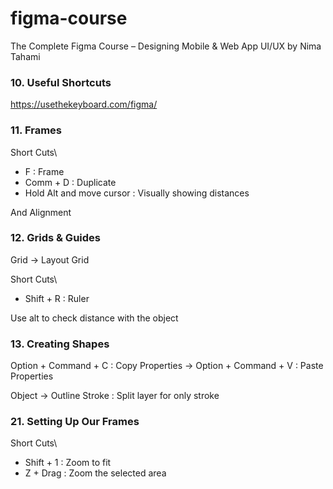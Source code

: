 # figma-course

The Complete Figma Course – Designing Mobile &amp; Web App UI/UX by Nima Tahami

### 10. Useful Shortcuts

https://usethekeyboard.com/figma/

### 11. Frames

Short Cuts\

- F : Frame
- Comm + D : Duplicate
- Hold Alt and move cursor : Visually showing distances

And Alignment

### 12. Grids & Guides

Grid -> Layout Grid

Short Cuts\

- Shift + R : Ruler

Use alt to check distance with the object

### 13. Creating Shapes

Option + Command + C : Copy Properties
-> Option + Command + V : Paste Properties

Object -> Outline Stroke : Split layer for only stroke

### 21. Setting Up Our Frames

Short Cuts\

- Shift + 1 : Zoom to fit
- Z + Drag : Zoom the selected area
